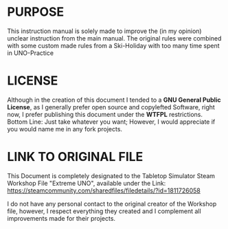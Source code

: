 PURPOSE
=======
This instruction manual is solely made to improve the (in my opinion) unclear instruction from the main manual. The original rules were combined with some custom made rules from a Ski-Holiday with too many time spent in UNO-Practice

LICENSE
=======
Although in the creation of this document I tended to a **GNU General Public License**, as I generally prefer open source and copylefted Software, right now, I prefer publishing this document under the **WTFPL** restrictions. 
Bottom Line: Just take whatever you want; However, I would appreciate if you would name me in any fork projects.

LINK TO ORIGINAL FILE
=====================
This Document is completely designated to the Tabletop Simulator Steam Workshop File "Extreme UNO", available under the Link: https://steamcommunity.com/sharedfiles/filedetails/?id=1811726058

I do not have any personal contact to the original creator of the Workshop file, however, I respect everything they created and I complement all improvements made for their projects.
